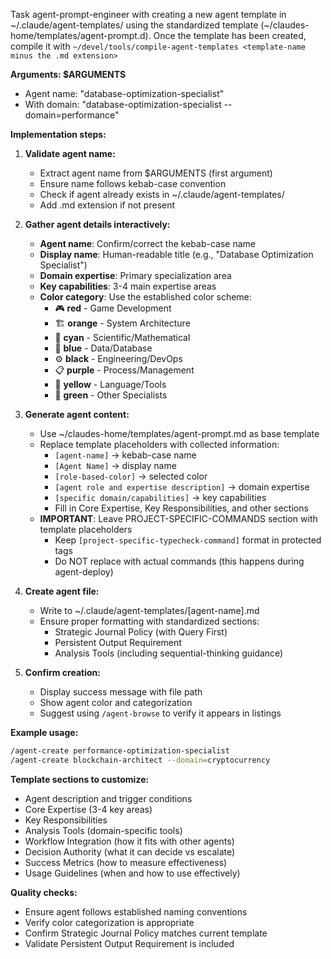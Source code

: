 Task agent-prompt-engineer with creating a new agent template in ~/.claude/agent-templates/ using the standardized template (~/claudes-home/templates/agent-prompt.d). Once the template has been created, compile it with `~/devel/tools/compile-agent-templates <template-name minus the .md extension>`

**Arguments: $ARGUMENTS**

- Agent name: "database-optimization-specialist"
- With domain: "database-optimization-specialist --domain=performance"

**Implementation steps:**

1. **Validate agent name:**
   - Extract agent name from $ARGUMENTS (first argument)
   - Ensure name follows kebab-case convention
   - Check if agent already exists in ~/.claude/agent-templates/
   - Add .md extension if not present

2. **Gather agent details interactively:**
   - **Agent name**: Confirm/correct the kebab-case name
   - **Display name**: Human-readable title (e.g., "Database Optimization Specialist")
   - **Domain expertise**: Primary specialization area
   - **Key capabilities**: 3-4 main expertise areas  
   - **Color category**: Use the established color scheme:
     - 🎮 **red** - Game Development
     - 🏗️ **orange** - System Architecture
     - 🔬 **cyan** - Scientific/Mathematical
     - 💾 **blue** - Data/Database
     - ⚙️ **black** - Engineering/DevOps
     - 📋 **purple** - Process/Management
     - 🔧 **yellow** - Language/Tools
     - 📝 **green** - Other Specialists

3. **Generate agent content:**
   - Use ~/claudes-home/templates/agent-prompt.md as base template
   - Replace template placeholders with collected information:
     - `[agent-name]` → kebab-case name
     - `[Agent Name]` → display name
     - `[role-based-color]` → selected color
     - `[agent role and expertise description]` → domain expertise
     - `[specific domain/capabilities]` → key capabilities
     - Fill in Core Expertise, Key Responsibilities, and other sections
   - **IMPORTANT**: Leave PROJECT-SPECIFIC-COMMANDS section with template placeholders
     - Keep `[project-specific-typecheck-command]` format in protected tags
     - Do NOT replace with actual commands (this happens during agent-deploy)

4. **Create agent file:**
   - Write to ~/.claude/agent-templates/[agent-name].md
   - Ensure proper formatting with standardized sections:
     - Strategic Journal Policy (with Query First)
     - Persistent Output Requirement
     - Analysis Tools (including sequential-thinking guidance)

5. **Confirm creation:**
   - Display success message with file path
   - Show agent color and categorization
   - Suggest using `/agent-browse` to verify it appears in listings

**Example usage:**

```bash
/agent-create performance-optimization-specialist
/agent-create blockchain-architect --domain=cryptocurrency
```

**Template sections to customize:**

- Agent description and trigger conditions
- Core Expertise (3-4 key areas)
- Key Responsibilities
- Analysis Tools (domain-specific tools)
- Workflow Integration (how it fits with other agents)
- Decision Authority (what it can decide vs escalate)
- Success Metrics (how to measure effectiveness)
- Usage Guidelines (when and how to use effectively)

**Quality checks:**

- Ensure agent follows established naming conventions
- Verify color categorization is appropriate
- Confirm Strategic Journal Policy matches current template
- Validate Persistent Output Requirement is included

